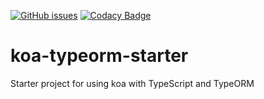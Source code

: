 [![GitHub issues](https://img.shields.io/github/issues/fadedDexofan/koa-typeorm-boilerplate.svg?style=flat-square)](https://github.com/fadedDexofan/koa-typeorm-boilerplate/issues)
[![Codacy Badge](https://api.codacy.com/project/badge/Grade/451cb07dc5e84535999de481b4383d8f)](https://www.codacy.com/app/fadedDexofan/koa-typeorm-boilerplate?utm_source=github.com&utm_medium=referral&utm_content=fadedDexofan/koa-typeorm-boilerplate&utm_campaign=Badge_Grade)

# koa-typeorm-starter

Starter project for using koa with TypeScript and TypeORM
